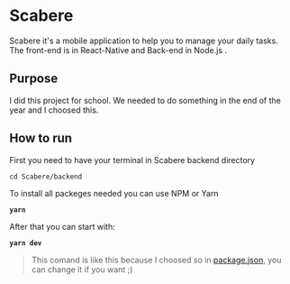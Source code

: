 # Scabere

Scabere it's a mobile application to help you to manage your daily tasks. The front-end is in React-Native and Back-end in Node.js .

## Purpose

I did this project for school. We needed to do something in the end of the year and I choosed this.

## How to run

First you need to have your terminal in Scabere backend directory

`cd Scabere/backend`

To install all packeges needed you can use NPM or Yarn

**`yarn`**

After that you can start with:

**`yarn dev`**

> This comand is like this because I choosed so in [package.json](backend/package.json), you can change it if you want ;)
